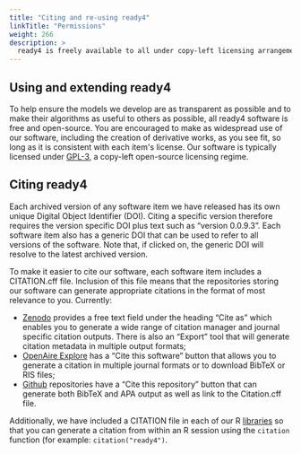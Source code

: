 ```yaml
---
title: "Citing and re-using ready4"
linkTitle: "Permissions"
weight: 266
description: >
  ready4 is freely available to all under copy-left licensing arrangements and is easy to appropriately cite.
---
```


## Using and extending ready4
To help ensure the models we develop are as transparent as possible and to make their algorithms as useful to others as possible, all ready4 software is free and open-source. You are encouraged to make as widespread use of our software, including the creation of derivative works, as you see fit, so long as it is consistent with each item's license. Our software is typically licensed under [GPL-3](https://ready4-dev.github.io/ready4/LICENSE.html), a copy-left open-source licensing regime.

## Citing ready4
Each archived version of any software item we have released has its own unique Digital Object Identifier (DOI). Citing a specific version therefore requires the version specific DOI plus text such as “version 0.0.9.3”.  Each software item also has a generic DOI that can be used to refer to all versions of the software. Note that, if clicked on, the generic DOI will resolve to the latest archived version.

To make it easier to cite our software, each software item includes a CITATION.cff file. Inclusion of this file means that the repositories storing our software can generate appropriate citations in the format of most relevance to you. Currently:
 - [Zenodo](https://zenodo.org) provides a free text field under the heading “Cite as” which enables you to generate a wide range of citation manager and journal specific citation outputs. There is also an “Export” tool that will generate citation metadata in multiple output formats;
 - [OpenAire Explore](https://explore.openaire.eu) has a “Cite this software” button that allows you to generate a citation in multiple journal formats or to download BibTeX or RIS files;
 - [Github](https://github.com) repositories have a “Cite this repository” button that can generate both BibTeX and APA output as well as link to the Citation.cff file.

Additionally, we have included a CITATION file in each of our R [libraries](../../publications/libraries/) so that you can generate a citation from within an R session using the `citation` function (for example: `citation("ready4")`.